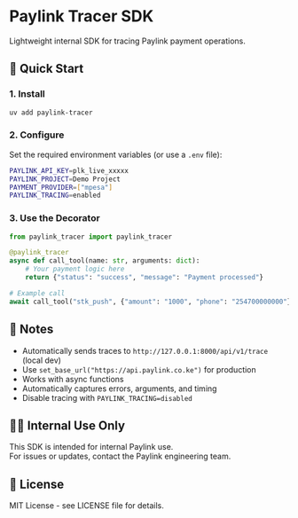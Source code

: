 # Paylink Tracer SDK

Lightweight internal SDK for tracing Paylink payment operations.  

## 🚀 Quick Start

### 1. Install

```bash
uv add paylink-tracer
```

### 2. Configure

Set the required environment variables (or use a `.env` file):

```bash
PAYLINK_API_KEY=plk_live_xxxxx
PAYLINK_PROJECT=Demo Project
PAYMENT_PROVIDER=["mpesa"]
PAYLINK_TRACING=enabled
```

### 3. Use the Decorator

```python
from paylink_tracer import paylink_tracer

@paylink_tracer
async def call_tool(name: str, arguments: dict):
    # Your payment logic here
    return {"status": "success", "message": "Payment processed"}

# Example call
await call_tool("stk_push", {"amount": "1000", "phone": "254700000000"})
```

## 🧠 Notes

- Automatically sends traces to `http://127.0.0.1:8000/api/v1/trace` (local dev)
- Use `set_base_url("https://api.paylink.co.ke")` for production
- Works with async functions
- Automatically captures errors, arguments, and timing
- Disable tracing with `PAYLINK_TRACING=disabled`

## 👨‍💻 Internal Use Only

This SDK is intended for internal Paylink use.  
For issues or updates, contact the Paylink engineering team.

## 📄 License

MIT License - see LICENSE file for details.
